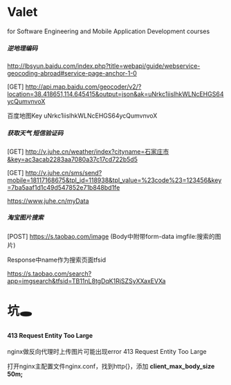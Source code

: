 # Valet
for Software Engineering and Mobile Application Development courses





##### 逆地理编码

http://lbsyun.baidu.com/index.php?title=webapi/guide/webservice-geocoding-abroad#service-page-anchor-1-0

[GET] http://api.map.baidu.com/geocoder/v2/?location=38.418651,114.645415&output=json&ak=uNrkc1iislhkWLNcEHGS64ycQumvnvoX

百度地图Key uNrkc1iislhkWLNcEHGS64ycQumvnvoX

##### 获取天气 短信验证码

[GET] http://v.juhe.cn/weather/index?cityname=石家庄市&key=ac3acab2283aa7080a37c17cd722b5d5

[GET] http://v.juhe.cn/sms/send?mobile=18117168675&tpl_id=118938&tpl_value=%23code%23=123456&key=7ba5aaf1d1c49d547852e71b848bd1fe 

https://www.juhe.cn/myData



##### 淘宝图片搜索

[POST] https://s.taobao.com/image (Body中附带form-data imgfile:搜索的图片)

Response中name作为搜索页面tfsid

https://s.taobao.com/search?app=imgsearch&tfsid=TB11nL8tgDqK1RjSZSyXXaxEVXa



# 坑🕳

#### 413 **Request Entity Too Large**

nginx做反向代理时上传图片可能出现error 413 Request Entity Too Large

打开nginx主配置文件nginx.conf，找到http{}，添加
**client_max_body_size 50m;**